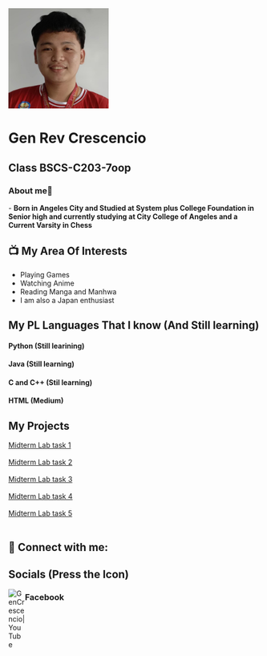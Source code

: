 <img src="https://github.com/GenRevCrescencio/OOP/blob/d7fcc5cd92d9bd74ce741b673ce042480a5d1a5e/GenRevCrescencio.html.jpg" alt="profile pic" width="200" height="200">
<h1>Gen Rev Crescencio</h1>

<h2>Class BSCS-C203-7oop</h2>
<h3>About me👾</h3>
- <b>Born in Angeles City and Studied at System plus College Foundation in Senior high and currently studying at City College of Angeles and a Current Varsity in Chess</b>

<h2>📺 My Area Of Interests</h2>

- Playing Games
- Watching Anime
- Reading Manga and Manhwa
- I am also a Japan enthusiast
  
<h2>My PL Languages That I know (And Still learning)</h2>
<h4>Python (Still learining) </h4>
<h4>Java (Still learning)</h4>
<h4>C and C++ (Stil learning)</h4>
<h4>HTML (Medium) </h4>
<h2>My Projects</h2>
<a href="https://github.com/GenRevCrescencio/OOP/blob/main/Problem%201%20(2).docx"> Midterm Lab task 1</a><br></br>
<a href="https://github.com/GenRevCrescencio/OOP/blob/76225281a619f355a24b024f2334f8054ba1dde2/Gen%20Rev%20Crescencio%20-%20Midterm%20Lab%20Task%202%20Loop%20Construct%20(1).docx"> Midterm Lab task 2</a><br></br>
<a href="https://github.com/GenRevCrescencio/OOP/blob/76225281a619f355a24b024f2334f8054ba1dde2/Gen%20Rev%20Crescencio%20(1).docx"> Midterm Lab task 3</a><br></br>
<a href="https://github.com/GenRevCrescencio/OOP/blob/76225281a619f355a24b024f2334f8054ba1dde2/Gen%20Rev%20Crescencio%20-%20Midterm%20Lab%20Task%204.%20Using%20Dictionary%20Collections.docx"> Midterm Lab task 4</a><br></br>
<a href="https://github.com/GenRevCrescencio/OOP/blob/76225281a619f355a24b024f2334f8054ba1dde2/CRESCENCIO_GEN_REV_Q_7OOP_MIDTERM_LAB_TASK_5.docx"> Midterm Lab task 5</a><br></br>
<h2> 🤳 Connect with me:</h2>
<h2> Socials (Press the Icon)</h2>

[<img align="left" alt="GenCrescencio| YouTube" width="33px" src="https://cdn.jsdelivr.net/npm/simple-icons@v3/icons/facebook.svg" />][Facebook]
<h3>Facebook</h3>

[Facebook]: https://www.facebook.com/Gen.Crescencio29
